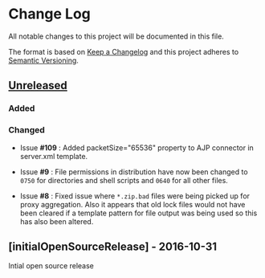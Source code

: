 # Change Log
All notable changes to this project will be documented in this file.

The format is based on [Keep a Changelog](http://keepachangelog.com/) 
and this project adheres to [Semantic Versioning](http://semver.org/).

## [Unreleased]
### Added

### Changed

* Issue **#109** : Added packetSize="65536" property to AJP connector in server.xml template.

* Issue **#9** : File permissions in distribution have now been changed to `0750` for directories and shell scripts and `0640` for all other files.

* Issue **#8** : Fixed issue where `*.zip.bad` files were being picked up for proxy aggregation. Also it appears that old lock files would not have been cleared if a template pattern for file output was being used so this has also been altered.

## [initialOpenSourceRelease] - 2016-10-31
Intial open source release

[Unreleased]: https://github.com/gchq/stroom-proxy/compare/initialOpenSourceRelease...HEAD

